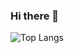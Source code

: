 ### Hi there 👋

<!--
**pptsuwit/pptsuwit** is a ✨ _special_ ✨ repository because its `README.md` (this file) appears on your GitHub profile.

Here are some ideas to get you started:

- 🔭 I’m currently working on ...
- 🌱 I’m currently learning ...
- 👯 I’m looking to collaborate on ...
- 🤔 I’m looking for help with ...
- 💬 Ask me about ...
- 📫 How to reach me: ...
- 😄 Pronouns: ...
- ⚡ Fun fact: ...
-->

<!--![GitHub Streak](http://github-readme-streak-stats.herokuapp.com?user=pptsuwit&theme=neon)!-->

![Top Langs](https://github-readme-stats.vercel.app/api/top-langs/?username=pptsuwit&theme=neon&layout=compact)
 
 
